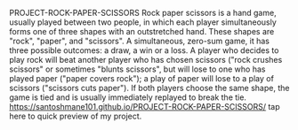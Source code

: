 PROJECT-ROCK-PAPER-SCISSORS
Rock paper scissors is a hand game, usually played between two people, in which each player simultaneously forms one of three shapes with an outstretched hand. These shapes are "rock", "paper", and "scissors".
A simultaneous, zero-sum game, it has three possible outcomes: a draw, a win or a loss.
A player who decides to play rock will beat another player who has chosen scissors ("rock crushes scissors" or sometimes "blunts scissors", but will lose to one who has played paper ("paper covers rock"); a play of paper will lose to a play of scissors ("scissors cuts paper").
If both players choose the same shape, the game is tied and is usually immediately replayed to break the tie.
https://santoshmane101.github.io/PROJECT-ROCK-PAPER-SCISSORS/ tap here to quick preview of my project.
